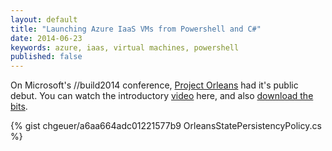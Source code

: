 ```yaml
---
layout: default
title: "Launching Azure IaaS VMs from Powershell and C#"
date: 2014-06-23
keywords: azure, iaas, virtual machines, powershell
published: false
---
```



On Microsoft's //build2014 conference, [Project Orleans][announcement] had it's public debut. You can watch the introductory [video][build2014video] here, and also [download the bits][download]. 

{% gist chgeuer/a6aa664adc01221577b9 OrleansStatePersistencyPolicy.cs  %}


[announcement]: http://blogs.msdn.com/b/dotnet/archive/2014/04/02/available-now-preview-of-project-orleans-cloud-services-at-scale.aspx
[download]: http://aka.ms/orleans
[build2014video]: http://channel9.msdn.com/Events/Build/2014/3-641
[orleansPersistence]: http://orleans.codeplex.com/wikipage?title=Declarative%20Persistence
